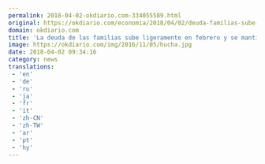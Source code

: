```yaml
---
permalink: 2018-04-02-okdiario.com-334055589.html
original: https://okdiario.com/economia/2018/04/02/deuda-familias-sube-ligeramente-febrero-mantiene-niveles-2006-2051744
domain: okdiario.com
title: 'La deuda de las familias sube ligeramente en febrero y se mantiene en niveles de 2006'
image: https://okdiario.com/img/2016/11/05/hucha.jpg
date: 2018-04-02 09:34:16
category: news
translations: 
 - 'en'
 - 'de'
 - 'ru'
 - 'ja'
 - 'fr'
 - 'it'
 - 'zh-CN'
 - 'zh-TW'
 - 'ar'
 - 'pt'
 - 'hy'
---
```


